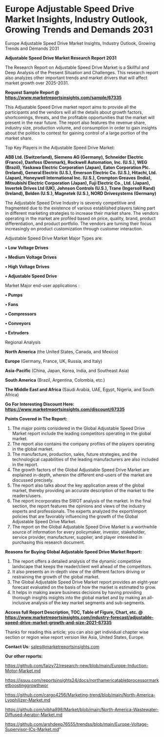 # Europe Adjustable Speed Drive Market Insights, Industry Outlook, Growing Trends and Demands 2031
Europe Adjustable Speed Drive Market Insights, Industry Outlook, Growing Trends and Demands 2031

<strong>Adjustable Speed Drive Market Research Report 2031</strong>

The Research Report on Adjustable Speed Drive Market is a Skillful and Deep Analysis of the Present Situation and Challenges. This research report also analyzes other important trends and market drivers that will affect market growth over 2025-2031.

<strong>Request Sample Report @ <a href=https://www.marketreportsinsights.com/sample/67335>https://www.marketreportsinsights.com/sample/67335</a></strong>

This Adjustable Speed Drive market report aims to provide all the participants and the vendors will all the details about growth factors, shortcomings, threats, and the profitable opportunities that the market will present in the near future. The report also features the revenue share, industry size, production volume, and consumption in order to gain insights about the politics to contest for gaining control of a large portion of the market share.

Top Key Players in the Adjustable Speed Drive Market:

<strong>ABB Ltd. (Switzerland), Siemens AG (Germany), Schneider Electric (France), Danfoss (Denmark), Rockwell Automation, Inc. (U.S.), WEG (Brazil), Yaskawa Electric Corporation (Japan), Eaton Corporation Plc. (Ireland), General Electric (U.S.), Emerson Electric Co. (U.S.), Hitachi, Ltd. (Japan), Honeywell International Inc. (U.S.), Crompton Greaves (India), Mitsubishi Electric Corporation (Japan), Fuji Electric Co., Ltd. (Japan), Invertek Drives Ltd (UK), Johnson Controls (U.S.), Trane (Ingersoll Rand) (Ireland), Belden (U.S.), Magnetek (U.S.), NORD Drivesystems (Germany)</strong>

The Adjustable Speed Drive Industry is severely competitive and fragmented due to the existence of various established players taking part in different marketing strategies to increase their market share. The vendors operating in the market are profiled based on price, quality, brand, product differentiation, and product portfolio. The vendors are turning their focus increasingly on product customization through customer interaction.

Adjustable Speed Drive Market Major Types are:

<strong>• Low Voltage Drives

• Medium Voltage Drives

• High Voltage Drives

• Adjustable Speed Drive</strong>

Market Major end-user applications :

<strong>• Pumps

• Fans

• Compressors

• Conveyors

• Extruders</strong>

Regional Analysis

</u><strong><b>North America</b></strong> (the United States, Canada, and Mexico)

<strong><b>Europe </b></strong>(Germany, France, UK, Russia, and Italy)

<strong><b>Asia-Pacific</b></strong> (China, Japan, Korea, India, and Southeast Asia)

<strong><b>South America</b></strong> (Brazil, Argentina, Colombia, etc.)

<strong><b>The Middle East and Africa</b></strong> (Saudi Arabia, UAE, Egypt, Nigeria, and South Africa)

<strong>Go For Interesting Discount Here: <a href=https://www.marketreportsinsights.com/discount/67335>https://www.marketreportsinsights.com/discount/67335</a></strong>

<strong>Points Covered in The Report:</strong>
<ol>
  <li>The major points considered in the Global Adjustable Speed Drive Market report include the leading competitors operating in the global market.</li>
  <li>The report also contains the company profiles of the players operating in the global market.</li>
  <li>The manufacture, production, sales, future strategies, and the technological capabilities of the leading manufacturers are also included in the report.</li>
  <li>The growth factors of the Global Adjustable Speed Drive Market are explained in-depth, wherein the different end-users of the market are discussed precisely.</li>
  <li>The report also talks about the key application areas of the global market, thereby providing an accurate description of the market to the readers/users.</li>
  <li>The report incorporates the SWOT analysis of the market. In the final section, the report features the opinions and views of the industry experts and professionals. The experts analyzed the export/import policies that are favorably influencing the growth of the Global Adjustable Speed Drive Market.</li>
  <li>The report on the Global Adjustable Speed Drive Market is a worthwhile source of information for every policymaker, investor, stakeholder, service provider, manufacturer, supplier, and player interested in purchasing this research document.</li>
</ol>
<strong>Reasons for Buying Global Adjustable Speed Drive Market Report:</strong>

<ol>
  <li>The report offers a detailed analysis of the dynamic competitive landscape that keeps the reader/client well ahead of the competitors.</li>
  <li>It also presents an in-depth view of the different factors driving or restraining the growth of the global market.</li>
  <li>The Global Adjustable Speed Drive Market report provides an eight-year forecast evaluated on the basis of how the market is estimated to grow.</li>
  <li>It helps in making aware business decisions by having providing thorough insights insights into the global market and by making an all-inclusive analysis of the key market segments and sub-segments.</li>
</ol>
<strong>Access full Report Description, TOC, Table of Figure, Chart, etc. @ <a href=https://www.marketreportsinsights.com/industry-forecast/adjustable-speed-drive-market-growth-and-size-2021-67335>https://www.marketreportsinsights.com/industry-forecast/adjustable-speed-drive-market-growth-and-size-2021-67335</a></strong>


Thanks for reading this article; you can also get individual chapter wise section or region wise report version like Asia, United States, Europe.

<strong>Contact Us:</strong>
sales@marketreportsinsights.com

<strong>Our other reports:</strong>

<a href=https://github.com/faizy72/research-new/blob/main/Europe-Induction-Motor-Market.md>https://github.com/faizy72/research-new/blob/main/Europe-Induction-Motor-Market.md</a>

<a href=https://issuu.com/reportsinsights24/docs/northamericatabletprocessormarketboostinggrowthwor>https://issuu.com/reportsinsights24/docs/northamericatabletprocessormarketboostinggrowthwor</a>

<a href=https://github.com/cargo4256/Marketing-trend/blob/main/North-America-Lyophilizer-Market.md>https://github.com/cargo4256/Marketing-trend/blob/main/North-America-Lyophilizer-Market.md</a>

<a href=https://github.com/vibha898/Market/blob/main/North-America-Wastewater-Diffused-Aerator-Market.md>https://github.com/vibha898/Market/blob/main/North-America-Wastewater-Diffused-Aerator-Market.md</a>

<a href=https://github.com/arshdeep76555/trendss/blob/main/Europe-Voltage-Supervisor-ICs-Market.md>https://github.com/arshdeep76555/trendss/blob/main/Europe-Voltage-Supervisor-ICs-Market.md</a>"
